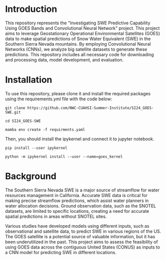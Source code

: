 # Introduction

This repository represents the "Investigating SWE Predictive Capability Using GOES Bands and Convolutional Neural Network" project. This project aims to leverage Geostationary Operational Environmental Satellites (GOES) data to make spatial predictions of Snow Water Equivalent (SWE) in the Southern Sierra Nevada mountains. By employing Convolutional Neural Networks (CNNs), we analyze big satellite datasets to generate these predictions. This repository includes all necessary code for downloading and processing data, model development, and evaluation.

# Installation

To use this repository, please clone it and install the required packages using the requirements.yml file with the code below:

```
git clone https://github.com/NWC-CUAHSI-Summer-Institute/SI24_GOES-SWE.git
```
```
cd SI24_GOES-SWE
```
```
mamba env create -f requirments.yaml
```
Then, you should install the ipykernel and connect it to jupyter notebook. 

```
pip install --user ipykernel
```
```
python -m ipykernel install --user --name=goes_kernel
```

# Background

The Southern Sierra Nevada SWE is a major source of streamflow for water resources management in California. Accurate SWE data is critical for making precise streamflow predictions, which assist water planners in water allocation decisions. Ground observation data, such as the SNOTEL datasets, are limited to specific locations, creating a need for accurate spatial predictions in areas without SNOTEL sites.

Various studies have developed models using different inputs, such as observational and satellite data, to predict SWE in various regions of the US. The GOES satellite is a potential source of valuable information, but it has been underutilized in the past. This project aims to assess the feasibility of using GOES data across the contiguous United States (CONUS) as inputs to a CNN model for predicting SWE in different locations.